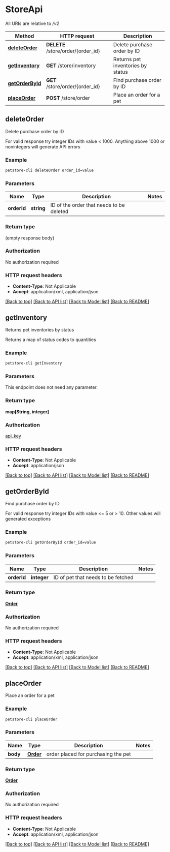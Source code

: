 # StoreApi

All URIs are relative to */v2*

Method | HTTP request | Description
------------- | ------------- | -------------
[**deleteOrder**](StoreApi.md#deleteOrder) | **DELETE** /store/order/{order_id} | Delete purchase order by ID
[**getInventory**](StoreApi.md#getInventory) | **GET** /store/inventory | Returns pet inventories by status
[**getOrderById**](StoreApi.md#getOrderById) | **GET** /store/order/{order_id} | Find purchase order by ID
[**placeOrder**](StoreApi.md#placeOrder) | **POST** /store/order | Place an order for a pet


## **deleteOrder**

Delete purchase order by ID

For valid response try integer IDs with value < 1000. Anything above 1000 or nonintegers will generate API errors

### Example
```bash
petstore-cli deleteOrder order_id=value
```

### Parameters

Name | Type | Description  | Notes
------------- | ------------- | ------------- | -------------
 **orderId** | **string** | ID of the order that needs to be deleted |

### Return type

(empty response body)

### Authorization

No authorization required

### HTTP request headers

 - **Content-Type**: Not Applicable
 - **Accept**: application/xml, application/json

[[Back to top]](#) [[Back to API list]](../README.md#documentation-for-api-endpoints) [[Back to Model list]](../README.md#documentation-for-models) [[Back to README]](../README.md)

## **getInventory**

Returns pet inventories by status

Returns a map of status codes to quantities

### Example
```bash
petstore-cli getInventory
```

### Parameters
This endpoint does not need any parameter.

### Return type

**map[String, integer]**

### Authorization

[api_key](../README.md#api_key)

### HTTP request headers

 - **Content-Type**: Not Applicable
 - **Accept**: application/json

[[Back to top]](#) [[Back to API list]](../README.md#documentation-for-api-endpoints) [[Back to Model list]](../README.md#documentation-for-models) [[Back to README]](../README.md)

## **getOrderById**

Find purchase order by ID

For valid response try integer IDs with value <= 5 or > 10. Other values will generated exceptions

### Example
```bash
petstore-cli getOrderById order_id=value
```

### Parameters

Name | Type | Description  | Notes
------------- | ------------- | ------------- | -------------
 **orderId** | **integer** | ID of pet that needs to be fetched |

### Return type

[**Order**](Order.md)

### Authorization

No authorization required

### HTTP request headers

 - **Content-Type**: Not Applicable
 - **Accept**: application/xml, application/json

[[Back to top]](#) [[Back to API list]](../README.md#documentation-for-api-endpoints) [[Back to Model list]](../README.md#documentation-for-models) [[Back to README]](../README.md)

## **placeOrder**

Place an order for a pet



### Example
```bash
petstore-cli placeOrder
```

### Parameters

Name | Type | Description  | Notes
------------- | ------------- | ------------- | -------------
 **body** | [**Order**](Order.md) | order placed for purchasing the pet |

### Return type

[**Order**](Order.md)

### Authorization

No authorization required

### HTTP request headers

 - **Content-Type**: Not Applicable
 - **Accept**: application/xml, application/json

[[Back to top]](#) [[Back to API list]](../README.md#documentation-for-api-endpoints) [[Back to Model list]](../README.md#documentation-for-models) [[Back to README]](../README.md)

